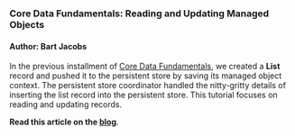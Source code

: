 ### Core Data Fundamentals: Reading and Updating Managed Objects

#### Author: Bart Jacobs

In the previous installment of [Core Data Fundamentals](http://bartjacobs.com/tag/core-data-fundamentals/), we created a **List** record and pushed it to the persistent store by saving its managed object context. The persistent store coordinator handled the nitty-gritty details of inserting the list record into the persistent store. This tutorial focuses on reading and updating records.

**Read this article on the [blog](http://bartjacobs.com/core-data-fundamentals-fetching-managed-objects/)**.
